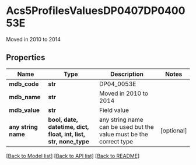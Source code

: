 # Acs5ProfilesValuesDP0407DP040053E

Moved in 2010 to 2014

## Properties
Name | Type | Description | Notes
------------ | ------------- | ------------- | -------------
**mdb_code** | **str** | DP04_0053E | 
**mdb_name** | **str** | Moved in 2010 to 2014 | 
**mdb_value** | **str** | Field value | 
**any string name** | **bool, date, datetime, dict, float, int, list, str, none_type** | any string name can be used but the value must be the correct type | [optional]

[[Back to Model list]](../README.md#documentation-for-models) [[Back to API list]](../README.md#documentation-for-api-endpoints) [[Back to README]](../README.md)


